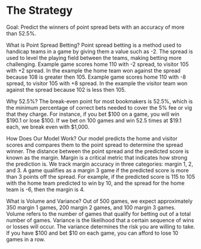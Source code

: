 
# The Strategy

Goal: Predict the winners of point spread bets with an accuracy of more than 52.5%.


What is Point Spread Betting?
Point spread betting is a method used to handicap teams in a game by giving them a value such as -2. The spread is used to level the playing field between the teams, making betting more challenging. 
Example game scores home 110 with -2 spread, to visitor 105 with +2 spread.
In the example the home team won against the spread because 108 is greater then 105.
Example game scores home 110 with -8 spread, to visitor 105 with +8 spread.
In the example the visitor team won against the spread because 102 is less then 105.


Why 52.5%?
The break-even point for most bookmakers is 52.5%, which is the minimum percentage of correct bets needed to cover the 5% fee or vig that they charge. For instance, if you bet $100 on a game, you will win $190.1 or lose $100. If we bet on 100 games and win 52.5 times at $19.1 each, we break even with $1,000.


How Does Our Model Work?
Our model predicts the home and visitor scores and compares them to the point spread to determine the spread winner. The distance between the point spread and the predicted score is known as the margin. Margin is a critical metric that indicates how strong the prediction is. We track margin accuracy in three categories: margin 1, 2, and 3. A game qualifies as a margin 3 game if the predicted score is more than 3 points off the spread. For example, if the predicted score is 115 to 105 with the home team predicted to win by 10, and the spread for the home team is -6, then the margin is 4.


What is Volume and Variance?
Out of 500 games, we expect approximately 350 margin 1 games, 200 margin 2 games, and 100 margin 3 games.  Volume refers to the number of games that qualify for betting out of a total number of games. Variance is the likelihood that a certain sequence of wins or losses will occur. The variance determines the risk you are willing to take. If you have $100 and bet $10 on each game, you can afford to lose 10 games in a row.

